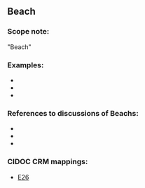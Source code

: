 
## Beach 

###  Scope note: 
"Beach" 

### Examples: 

* 
* 
* 

### References to discussions of Beachs:

* 

* 

* 

### CIDOC CRM mappings: 

* [E26](http://www.cidoc-crm.org/Entity/E26-Physical-Feature/Version-6.2.2)

